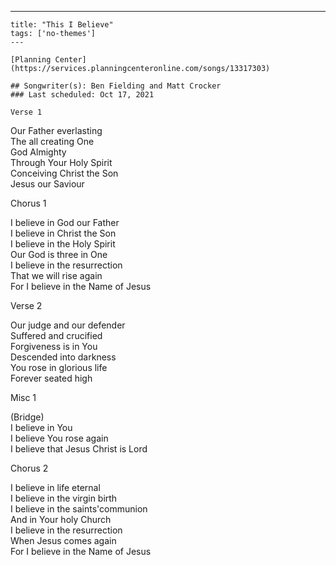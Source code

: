 ---
    title: "This I Believe"
    tags: ['no-themes']
    ---

    [Planning Center](https://services.planningcenteronline.com/songs/13317303)

    ## Songwriter(s): Ben Fielding and Matt Crocker
    ### Last scheduled: Oct 17, 2021          

    Verse 1  
  
Our Father everlasting  
The all creating One  
God Almighty  
Through Your Holy Spirit  
Conceiving Christ the Son  
Jesus our Saviour  
  
Chorus 1  
  
I believe in God our Father  
I believe in Christ the Son  
I believe in the Holy Spirit  
Our God is three in One  
I believe in the resurrection  
That we will rise again  
For I believe in the Name of Jesus  
  
Verse 2  
  
Our judge and our defender  
Suffered and crucified  
Forgiveness is in You  
Descended into darkness  
You rose in glorious life  
Forever seated high  
  
Misc 1  
  
(Bridge)  
I believe in You  
I believe You rose again  
I believe that Jesus Christ is Lord  
  
Chorus 2  
  
I believe in life eternal  
I believe in the virgin birth  
I believe in the saints'communion  
And in Your holy Church  
I believe in the resurrection  
When Jesus comes again  
For I believe in the Name of Jesus
    